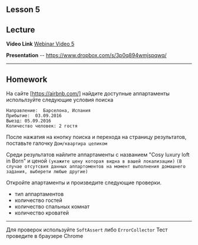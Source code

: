 Lesson 5
----
## Lecture

**Video Link** [Webinar Video 5](https://youtu.be/XFETJOFXhis) 

**Presentation** -- https://www.dropbox.com/s/3p0q894wmjspqwq/

----
## Homework

На сайте [https://airbnb.com/] найдите доступные аппартаменты испольлзуйте следующие условия поиска 
```
Направление:  Барселона, Испания
Прибытие:  03.09.2016
Выезд: 05.09.2016
Количество человек: 2 гостя
```
После нажатия на кнопку поиска и перехода на страницу результатов, поставьте галочку 
`Дом/квартира целиком`

Среди результатов найлите аппартаменты с названием "Cosy luxury loft in Born" и ценой `(укажите цену которая видна в вашей локализации)` 
`(В случае отсутсвия данных аппартоментов на момент выполнения домашнего задания, выберети любые другие)`

Откройте апартаменты и произведите следующие проверки.

* тип аппартаментов 
* количество гостей 
* количество спальных комнат 
* количество кроватей

---
Для проверок используйте `SoftAssert` либо `ErrorCollector`
Тест проведите в браузере Chrome


